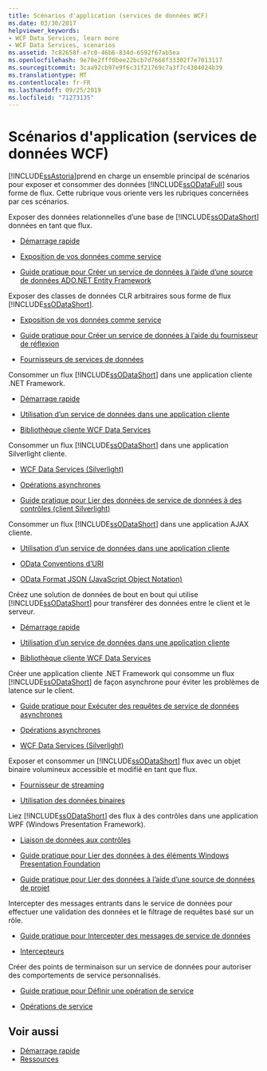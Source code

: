 ```yaml
---
title: Scénarios d'application (services de données WCF)
ms.date: 03/30/2017
helpviewer_keywords:
- WCF Data Services, learn more
- WCF Data Services, scenarios
ms.assetid: 7c82658f-e7c0-46b6-834d-6592f67ab5ea
ms.openlocfilehash: 9e70e2fff0bee22bcb7d7668f33302f7e7013117
ms.sourcegitcommit: 3caa92cb97e9f6c31f21769c7a3f7c4304024b39
ms.translationtype: MT
ms.contentlocale: fr-FR
ms.lasthandoff: 09/25/2019
ms.locfileid: "71273135"
---
```

# <a name="application-scenarios-wcf-data-services"></a>Scénarios d'application (services de données WCF)

[!INCLUDE[ssAstoria](../../../../includes/ssastoria-md.md)]prend en charge un ensemble principal de scénarios pour exposer et consommer des données [!INCLUDE[ssODataFull](../../../../includes/ssodatafull-md.md)] sous forme de flux. Cette rubrique vous oriente vers les rubriques concernées par ces scénarios.

Exposer des données relationnelles d’une base de [!INCLUDE[ssODataShort](../../../../includes/ssodatashort-md.md)] données en tant que flux.

- [Démarrage rapide](quickstart-wcf-data-services.md)

- [Exposition de vos données comme service](exposing-your-data-as-a-service-wcf-data-services.md)

- [Guide pratique pour Créer un service de données à l’aide d’une source de données ADO.NET Entity Framework](create-a-data-service-using-an-adonet-ef-data-wcf.md)

Exposer des classes de données CLR arbitraires sous forme de flux [!INCLUDE[ssODataShort](../../../../includes/ssodatashort-md.md)].

- [Exposition de vos données comme service](exposing-your-data-as-a-service-wcf-data-services.md)

- [Guide pratique pour Créer un service de données à l’aide du fournisseur de réflexion](create-a-data-service-using-rp-wcf-data-services.md)

- [Fournisseurs de services de données](data-services-providers-wcf-data-services.md)

Consommer un flux [!INCLUDE[ssODataShort](../../../../includes/ssodatashort-md.md)] dans une application cliente .NET Framework.

- [Démarrage rapide](quickstart-wcf-data-services.md)

- [Utilisation d’un service de données dans une application cliente](using-a-data-service-in-a-client-application-wcf-data-services.md)

- [Bibliothèque cliente WCF Data Services](wcf-data-services-client-library.md)

Consommer un flux [!INCLUDE[ssODataShort](../../../../includes/ssodatashort-md.md)] dans une application Silverlight cliente.

- [WCF Data Services (Silverlight)](https://docs.microsoft.com/previous-versions/windows/silverlight/dotnet-windows-silverlight/cc838234(v=vs.95))

- [Opérations asynchrones](asynchronous-operations-wcf-data-services.md)

- [Guide pratique pour Lier des données de service de données à des contrôles (client Silverlight)](https://docs.microsoft.com/previous-versions/dotnet/wcf-data-services/ee681614(v=vs.103))

Consommer un flux [!INCLUDE[ssODataShort](../../../../includes/ssodatashort-md.md)] dans une application AJAX cliente.

- [Utilisation d’un service de données dans une application cliente](using-a-data-service-in-a-client-application-wcf-data-services.md)

- [OData Conventions d’URI](https://go.microsoft.com/fwlink/?LinkId=185564)

- [OData Format JSON (JavaScript Object Notation)](https://go.microsoft.com/fwlink/?LinkId=185790)

Créez une solution de données de bout en bout qui utilise [!INCLUDE[ssODataShort](../../../../includes/ssodatashort-md.md)] pour transférer des données entre le client et le serveur.

- [Démarrage rapide](quickstart-wcf-data-services.md)

- [Utilisation d’un service de données dans une application cliente](using-a-data-service-in-a-client-application-wcf-data-services.md)

- [Bibliothèque cliente WCF Data Services](wcf-data-services-client-library.md)

Créer une application cliente .NET Framework qui consomme un flux [!INCLUDE[ssODataShort](../../../../includes/ssodatashort-md.md)] de façon asynchrone pour éviter les problèmes de latence sur le client.

- [Guide pratique pour Exécuter des requêtes de service de données asynchrones](how-to-execute-asynchronous-data-service-queries-wcf-data-services.md)

- [Opérations asynchrones](asynchronous-operations-wcf-data-services.md)

- [WCF Data Services (Silverlight)](https://docs.microsoft.com/previous-versions/windows/silverlight/dotnet-windows-silverlight/cc838234(v=vs.95))

Exposer et consommer un [!INCLUDE[ssODataShort](../../../../includes/ssodatashort-md.md)] flux avec un objet binaire volumineux accessible et modifié en tant que flux.

- [Fournisseur de streaming](streaming-provider-wcf-data-services.md)

- [Utilisation des données binaires](working-with-binary-data-wcf-data-services.md)

Liez [!INCLUDE[ssODataShort](../../../../includes/ssodatashort-md.md)] des flux à des contrôles dans une application WPF (Windows Presentation Framework).

- [Liaison de données aux contrôles](binding-data-to-controls-wcf-data-services.md)

- [Guide pratique pour Lier des données à des éléments Windows Presentation Foundation](bind-data-to-wpf-elements-wcf-data-services.md)

- [Guide pratique pour Lier des données à l’aide d’une source de données de projet](how-to-bind-data-using-a-project-data-source-wcf-data-services.md)

Intercepter des messages entrants dans le service de données pour effectuer une validation des données et le filtrage de requêtes basé sur un rôle.

- [Guide pratique pour Intercepter des messages de service de données](how-to-intercept-data-service-messages-wcf-data-services.md)

- [Intercepteurs](interceptors-wcf-data-services.md)

Créer des points de terminaison sur un service de données pour autoriser des comportements de service personnalisés.

- [Guide pratique pour Définir une opération de service](how-to-define-a-service-operation-wcf-data-services.md)

- [Opérations de service](service-operations-wcf-data-services.md)

## <a name="see-also"></a>Voir aussi

- [Démarrage rapide](quickstart-wcf-data-services.md)
- [Ressources](wcf-data-services-resources.md)
